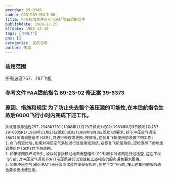 ```yaml
---
amendno: 39-0349  
cadno: CAD1989-MULT-06  
title: 检查和改装冲压空气涡轮地面调整组件  
publishdate: 1989-12-25  
effdate: 1989-12-30  
tags: ["MULT"]  
pns: []  
categories: 民航总局  
author: 李海  
---
```

  
### 适用范围  
所有波音757、767飞机  
  
<!--more-->  
### 参考文件    FAA适航指令 89-23-02 修正案 39-6373  
  
### 原因、措施和规定     为了防止失去整个液压源的可能性,在本适航指令生效后6000飞行小时内完成下述工作。  
    按波音服务通告757-29A0037R1(1988年11月23日颁发)或R2(1989年8月3日颁发)及757-29-0035R1(1988年11月23日颁发)或R2(1989年8月3日颁发)的要求,拆下冲压空气涡轮(RAT)地面调整组件(GCM),并进行修理或更换;按情况,在恢复飞机使用前须做下列工作:  
    1.自飞机交付后,如果对冲压空气涡轮进行过使用或测试,在恢复飞机使用前,应检查拆下的地面调整组件(GCM)的下游滤网。  
    2.如果滤网损坏或丢失,或以前曾拆换过地面调整组件(GCM)而未对滤网进行过检查,应在下次飞行前,对冲压空气涡轮(RAT)液压泵进行试验或按上述相应的服务通告要求更换。  
    3.如果冲压空气涡轮(RAT)液压泵测试过并发现有损坏,则在下次飞行前,按上述相应的服务通告要求更换液压泵。  
  
      
